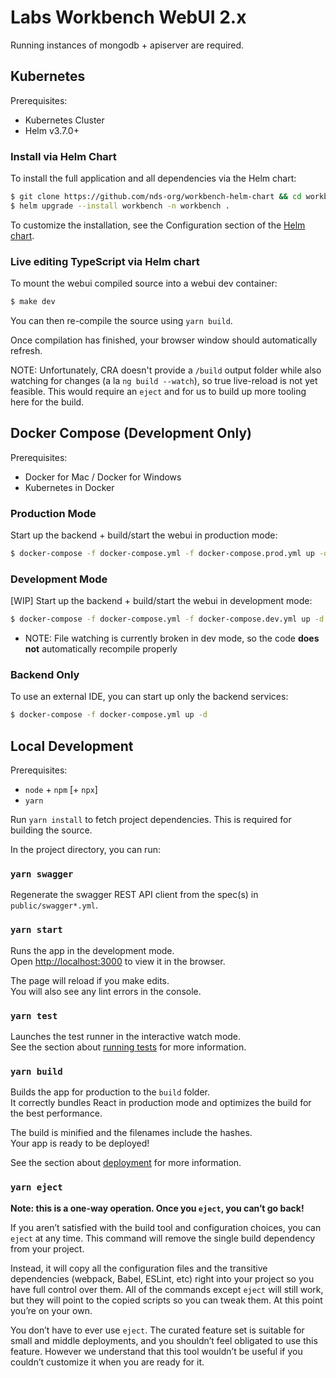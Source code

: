 # Labs Workbench WebUI 2.x

Running instances of mongodb + apiserver are required.

## Kubernetes

Prerequisites:
* Kubernetes Cluster
* Helm v3.7.0+

### Install via Helm Chart
To install the full application and all dependencies via the Helm chart:
```bash
$ git clone https://github.com/nds-org/workbench-helm-chart && cd workbench-helm-chart
$ helm upgrade --install workbench -n workbench .
```

To customize the installation, see the Configuration section of the [Helm chart](https://github.com/nds-org/workbench-helm-chart).

### Live editing TypeScript via Helm chart
To mount the webui compiled source into a webui dev container:
```bash
$ make dev
```

You can then re-compile the source using `yarn build`.

Once compilation has finished, your browser window should automatically refresh.

NOTE: Unfortunately, CRA doesn't provide a `/build` output folder while also watching for changes (a la `ng build --watch`), so true live-reload is not yet feasible. This would require an `eject` and for us to build up more tooling here for the build.

## Docker Compose (Development Only)

Prerequisites:
* Docker for Mac / Docker for Windows
* Kubernetes in Docker


### Production Mode

Start up the backend + build/start the webui in production mode:
```bash
$ docker-compose -f docker-compose.yml -f docker-compose.prod.yml up -d --build
```

### Development Mode

[WIP] Start up the backend + build/start the webui in development mode:
```bash
$ docker-compose -f docker-compose.yml -f docker-compose.dev.yml up -d --build
```

* NOTE: File watching is currently broken in dev mode, so the code **does not** automatically recompile properly

### Backend Only

To use an external IDE, you can start up only the backend services:
```bash
$ docker-compose -f docker-compose.yml up -d
```


## Local Development

Prerequisites:
* `node` + `npm` [+ `npx`]
* `yarn`

Run `yarn install` to fetch project dependencies. This is required for building the source.

In the project directory, you can run:

### `yarn swagger`

Regenerate the swagger REST API client from the spec(s) in `public/swagger*.yml`.

### `yarn start`

Runs the app in the development mode.\
Open [http://localhost:3000](http://localhost:3000) to view it in the browser.

The page will reload if you make edits.\
You will also see any lint errors in the console.

### `yarn test`

Launches the test runner in the interactive watch mode.\
See the section about [running tests](https://facebook.github.io/create-react-app/docs/running-tests) for more information.

### `yarn build`

Builds the app for production to the `build` folder.\
It correctly bundles React in production mode and optimizes the build for the best performance.

The build is minified and the filenames include the hashes.\
Your app is ready to be deployed!

See the section about [deployment](https://facebook.github.io/create-react-app/docs/deployment) for more information.

### `yarn eject`

**Note: this is a one-way operation. Once you `eject`, you can’t go back!**

If you aren’t satisfied with the build tool and configuration choices, you can `eject` at any time. This command will remove the single build dependency from your project.

Instead, it will copy all the configuration files and the transitive dependencies (webpack, Babel, ESLint, etc) right into your project so you have full control over them. All of the commands except `eject` will still work, but they will point to the copied scripts so you can tweak them. At this point you’re on your own.

You don’t have to ever use `eject`. The curated feature set is suitable for small and middle deployments, and you shouldn’t feel obligated to use this feature. However we understand that this tool wouldn’t be useful if you couldn’t customize it when you are ready for it.
